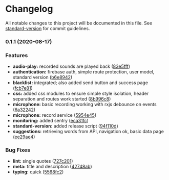 # Changelog

All notable changes to this project will be documented in this file. See [standard-version](https://github.com/conventional-changelog/standard-version) for commit guidelines.

### 0.1.1 (2020-08-17)


### Features

* **audio-play:** recorded sounds are played back ([83e5fff](https://github.com/gabrieltnishimura/react-falaalgumacoisa/commit/83e5fffd5b1330b05d08df663140d9277ededde4))
* **authentication:** firebase auth, simple route protection, user model, standard version ([b6e8942](https://github.com/gabrieltnishimura/react-falaalgumacoisa/commit/b6e8942fbb66d7dc3474794d00e617bdca3b7152))
* **blacklist:** integrated; also added send button and success page ([fcb7e81](https://github.com/gabrieltnishimura/react-falaalgumacoisa/commit/fcb7e81855c1a622baeeece824677b4b34820cfc))
* **css:** added css modules to ensure simple style isolation, header separation and routes work started ([8b996c8](https://github.com/gabrieltnishimura/react-falaalgumacoisa/commit/8b996c8fd54344ee8f0de24411f768096a8e5421))
* **microphone:** basic recording working with rxjs debounce on events ([6a32242](https://github.com/gabrieltnishimura/react-falaalgumacoisa/commit/6a3224265d0756969e42ec4f414a072d8a7409a7))
* **microphone:** record service ([5954e45](https://github.com/gabrieltnishimura/react-falaalgumacoisa/commit/5954e45c2eebb194b7bd2d044ac72b4901b1a014))
* **monitoring:** added sentry ([eca31fc](https://github.com/gabrieltnishimura/react-falaalgumacoisa/commit/eca31fcb6ac795c12fa26a3291d4cd9ef1a51d0d))
* **standard-version:** added release script ([94f110d](https://github.com/gabrieltnishimura/react-falaalgumacoisa/commit/94f110d15069234135081e6ae9d8d484682fc217))
* **suggestions:** retrieving words from API, navigation ok, basic data page ([ee29ae4](https://github.com/gabrieltnishimura/react-falaalgumacoisa/commit/ee29ae43804a67a738d4d24b3087beabfc79ad3d))


### Bug Fixes

* **lint:** single quotes ([727c201](https://github.com/gabrieltnishimura/react-falaalgumacoisa/commit/727c2015545515dd039a82d88a7cb0abb55481f5))
* **meta:** title and description ([42748ab](https://github.com/gabrieltnishimura/react-falaalgumacoisa/commit/42748abba95e02ab3a4c96d7594b06184b3fabe7))
* **typing:** quick ([5568fc2](https://github.com/gabrieltnishimura/react-falaalgumacoisa/commit/5568fc211a309df531407cc9bc664d9b63a41ffd))
